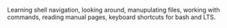 Learning shell navigation, looking around, manupulating files, working with commands, reading manual pages, keyboard shortcuts for bash and LTS.
